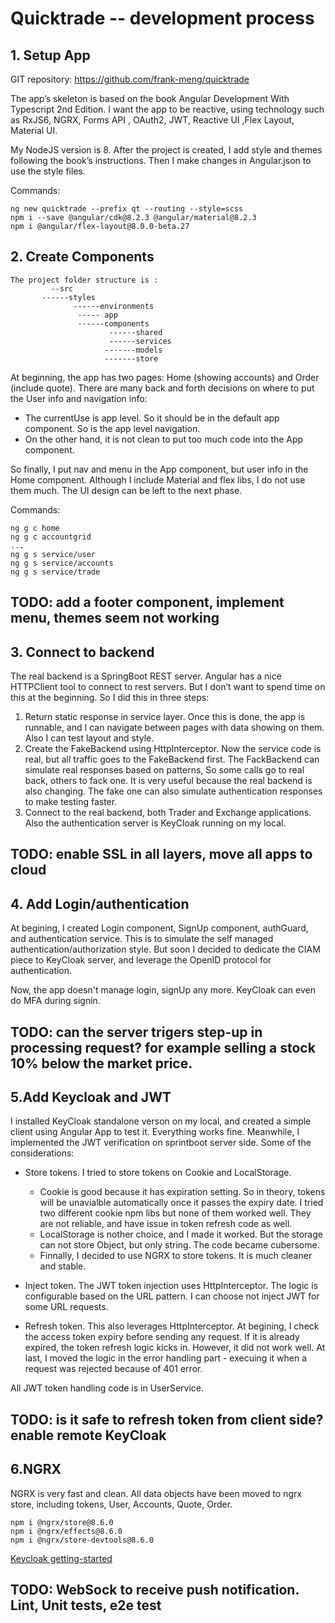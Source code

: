 # Quicktrade -- development process

## 1. Setup App

GIT repository: https://github.com/frank-meng/quicktrade

The app’s skeleton is based on the book Angular Development With Typescript 2nd Edition. I want the app to be reactive, using technology such as RxJS6, NGRX, Forms API , OAuth2, JWT, Reactive UI ,Flex Layout, Material UI.

My NodeJS version is 8. After the project is created, I add style and themes following the book’s instructions. Then I make changes in Angular.json to use the style files.

Commands:
```
ng new quicktrade --prefix qt --routing --style=scss
npm i --save @angular/cdk@8.2.3 @angular/material@8.2.3
npm i @angular/flex-layout@8.0.0-beta.27
```
## 2. Create Components
	The project folder structure is :
             --src  
	       ------styles   
                  ------environments 	
                   ----- app
	               ------components
                          ------shared
                          ------services
                         -------models
                         -------store		
	
At beginning, the app has two pages: Home (showing accounts) and Order (include quote).  There are many back and forth decisions on where to put the User info and navigation info: 
- The currentUse is app level. So it should be in the default app component. So is the app level navigation.
- On the other hand, it is not clean to put too much code into the App component.


So finally, I put nav and menu in the App component, but user info in the Home component. Although I include Material and flex libs, I do not use them much. The UI design can be left to the next phase.  

Commands:
```
ng g c home
ng g c accountgrid
...
ng g s service/user
ng g s service/accounts
ng g s service/trade
```
## TODO:  add a footer component, implement menu, themes seem not working 

## 3. Connect to backend
The real backend is a SpringBoot REST server. Angular has a nice HTTPClient tool to connect to rest servers. But I don’t want to spend time on this at the beginning. So I did this in three steps:
1. Return static response in service layer. Once this is done, the app is runnable, and I can navigate between pages with data showing on them. Also I can test layout and style.
2. Create the FakeBackend using HttpInterceptor. Now the service code is real, but all traffic goes to the FakeBackend first. The FackBackend can simulate real responses based on patterns, So some calls go to real back, others to fack one. It is very useful because the real backend is also changing.  The fake one can also simulate authentication responses to make testing faster.
3. Connect to the real backend, both Trader and Exchange applications. Also the authentication server is KeyCloak running on my local. 

## TODO:  enable SSL in all layers, move all apps to cloud

## 4. Add Login/authentication

At begining, I created Login component, SignUp component, authGuard, and authentication service. This is to simulate the self managed authentication/authorization style. But soon I decided to dedicate the CIAM piece to KeyCloak server, and leverage the OpenID protocol for authentication. 

Now, the app doesn't manage login, signUp any more. KeyCloak can even do MFA during signin.

## TODO: can the server trigers step-up in processing request? for example selling a stock 10% below the market price.

## 5.Add Keycloak and JWT

I installed KeyCloak standalone verson on my local, and created a simple client using Angular App to test it. Everything works fine. Meanwhile, I implemented the JWT verification on sprintboot server side. Some of the considerations:

- Store tokens. I tried to store tokens on Cookie and LocalStorage. 
	- Cookie is good because it has expiration setting. So in theory, tokens will be unavialble automatically once it passes the expiry date. I tried two different cookie npm libs but none of them worked well. They are not reliable, and have issue in token refresh code as well. 
	- LocalStorage is nother choice, and I made it worked. But the storage can not store Object, but only string. The code became cubersome. 
	- Finnally, I decided to use NGRX to store tokens. It is much cleaner and stable.
	
- Inject token. The JWT token injection uses HttpInterceptor. The logic is configurable based on the URL pattern. I can choose not inject JWT for some URL requests. 
- Refresh token. This also leverages HttpInterceptor. At begining, I check the access token expiry before sending any request. If it is already expired, the token refresh logic kicks in. However, it did not work well. At last, I moved the logic in the error handling part - execuing it when a request was rejected because of 401 error. 

All JWT token handling code is in UserService.


## TODO: is it safe to refresh token from client side?   enable remote KeyCloak 

## 6.NGRX

NGRX is very fast and clean. All data objects have been moved to ngrx store, including tokens, User, Accounts, Quote, Order.


```
npm i @ngrx/store@8.6.0
npm i @ngrx/effects@8.6.0
npm i @ngrx/store-devtools@8.6.0
```



[Keycloak getting-started](https://www.keycloak.org/getting-started/getting-started-zip)

## TODO:  WebSock to receive push notification. Lint, Unit tests, e2e test 

